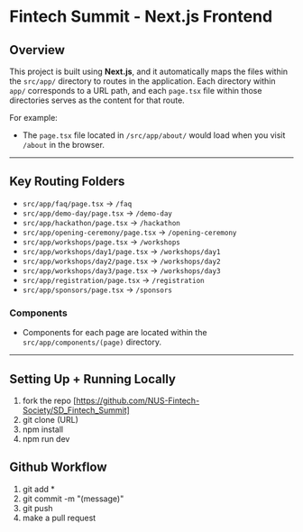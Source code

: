 # Fintech Summit - Next.js Frontend

## Overview

This project is built using **Next.js**, and it automatically maps the files within the `src/app/` directory to routes in the application. Each directory within `app/` corresponds to a URL path, and each `page.tsx` file within those directories serves as the content for that route.

For example:
- The `page.tsx` file located in `/src/app/about/` would load when you visit `/about` in the browser.

---

## Key Routing Folders

- `src/app/faq/page.tsx` → `/faq`
- `src/app/demo-day/page.tsx` → `/demo-day`
- `src/app/hackathon/page.tsx` → `/hackathon`
- `src/app/opening-ceremony/page.tsx` → `/opening-ceremony`
- `src/app/workshops/page.tsx` → `/workshops`
- `src/app/workshops/day1/page.tsx` → `/workshops/day1`
- `src/app/workshops/day2/page.tsx` → `/workshops/day2`
- `src/app/workshops/day3/page.tsx` → `/workshops/day3`
- `src/app/registration/page.tsx` → `/registration`
- `src/app/sponsors/page.tsx` → `/sponsors`

### Components
- Components for each page are located within the `src/app/components/(page)` directory.

---

## Setting Up + Running Locally
1. fork the repo [https://github.com/NUS-Fintech-Society/SD_Fintech_Summit]
2. git clone (URL)
3. npm install
4. npm run dev

## Github Workflow
1. git add *
2. git commit -m "(message)"
3. git push
4. make a pull request
